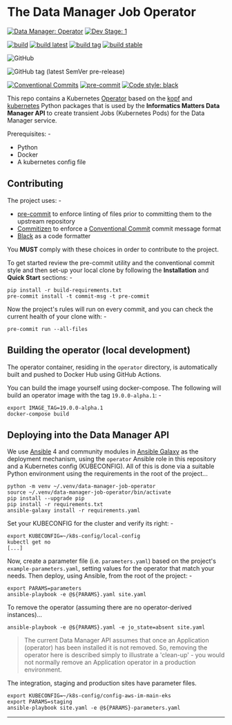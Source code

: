 # The Data Manager Job Operator

[![Data Manager: Operator](https://img.shields.io/badge/data%20manager-job%20operator-000000?labelColor=dc332e)]()
[![Dev Stage: 1](https://img.shields.io/badge/dev%20stage-★☆☆%20%281%29-000000?labelColor=dc332e)](https://github.com/InformaticsMatters/code-repository-development-stages)

[![build](https://github.com/informaticsmatters/data-manager-job-operator/actions/workflows/build.yaml/badge.svg)](https://github.com/informaticsmatters/data-manager-job-operator/actions/workflows/build.yaml)
[![build latest](https://github.com/informaticsmatters/data-manager-job-operator/actions/workflows/build-latest.yaml/badge.svg)](https://github.com/informaticsmatters/data-manager-job-operator/actions/workflows/build-latest.yaml)
[![build tag](https://github.com/informaticsmatters/data-manager-job-operator/actions/workflows/build-tag.yaml/badge.svg)](https://github.com/informaticsmatters/data-manager-job-operator/actions/workflows/build-tag.yaml)
[![build stable](https://github.com/informaticsmatters/data-manager-job-operator/actions/workflows/build-stable.yaml/badge.svg)](https://github.com/informaticsmatters/data-manager-job-operator/actions/workflows/build-stable.yaml)

![GitHub](https://img.shields.io/github/license/informaticsmatters/data-manager-job-operator)

![GitHub tag (latest SemVer pre-release)](https://img.shields.io/github/v/tag/informaticsmatters/data-manager-job-operator?include_prereleases)

[![Conventional Commits](https://img.shields.io/badge/Conventional%20Commits-1.0.0-yellow.svg)](https://conventionalcommits.org)
[![pre-commit](https://img.shields.io/badge/pre--commit-enabled-brightgreen?logo=pre-commit&logoColor=white)](https://github.com/pre-commit/pre-commit)
[![Code style: black](https://img.shields.io/badge/code%20style-black-000000.svg)](https://github.com/psf/black)


This repo contains a Kubernetes [Operator] based on the [kopf] and [kubernetes]
Python packages that is used by the **Informatics Matters Data Manager API**
to create transient Jobs (Kubernetes Pods) for the Data Manager service.

Prerequisites: -

-   Python
-   Docker
-   A kubernetes config file

## Contributing
The project uses: -

- [pre-commit] to enforce linting of files prior to committing them to the
  upstream repository
- [Commitizen] to enforce a [Conventional Commit] commit message format
- [Black] as a code formatter

You **MUST** comply with these choices in order to  contribute to the project.

To get started review the pre-commit utility and the conventional commit style
and then set-up your local clone by following the **Installation** and
**Quick Start** sections: -

    pip install -r build-requirements.txt
    pre-commit install -t commit-msg -t pre-commit

Now the project's rules will run on every commit, and you can check the
current health of your clone with: -

    pre-commit run --all-files

## Building the operator (local development)
The operator container, residing in the `operator` directory,
is automatically built and pushed to Docker Hub using GitHub Actions.

You can build the image yourself using docker-compose.
The following will build an operator image with the tag `19.0.0-alpha.1`: -

    export IMAGE_TAG=19.0.0-alpha.1
    docker-compose build

## Deploying into the Data Manager API
We use [Ansible] 4 and community modules in [Ansible Galaxy] as the deployment
mechanism, using the `operator` Ansible role in this repository and a
Kubernetes config (KUBECONFIG). All of this is done via a suitable Python
environment using the requirements in the root of the project...

    python -m venv ~/.venv/data-manager-job-operator
    source ~/.venv/data-manager-job-operator/bin/activate
    pip install --upgrade pip
    pip install -r requirements.txt
    ansible-galaxy install -r requirements.yaml

Set your KUBECONFIG for the cluster and verify its right: -

    export KUBECONFIG=~/k8s-config/local-config
    kubectl get no
    [...]

Now, create a parameter file (i.e. `parameters.yaml`) based on the project's
`example-parameters.yaml`, setting values for the operator that match your
needs. Then deploy, using Ansible, from the root of the project: -

    export PARAMS=parameters
    ansible-playbook -e @${PARAMS}.yaml site.yaml

To remove the operator (assuming there are no operator-derived instances)...

    ansible-playbook -e @${PARAMS}.yaml -e jo_state=absent site.yaml

>   The current Data Manager API assumes that once an Application (operator)
    has been installed it is not removed. So, removing the operator here
    is described simply to illustrate a 'clean-up' - you would not
    normally remove an Application operator in a production environment.

The integration, staging and production sites have parameter files.

    export KUBECONFIG=~/k8s-config/config-aws-im-main-eks
    export PARAMS=staging
    ansible-playbook site.yaml -e @${PARAMS}-parameters.yaml

---

[ansible]: https://pypi.org/project/ansible/
[ansible galaxy]: https://galaxy.ansible.com
[black]: https://pypi.org/project/black/
[commitizen]: https://pypi.org/project/commitizen
[conventional commit]: https://www.conventionalcommits.org/en/v1.0.0/
[kopf]: https://pypi.org/project/kopf/
[kubernetes]: https://pypi.org/project/kubernetes/
[operator]: https://kubernetes.io/docs/concepts/extend-kubernetes/operator/
[pre-commit]: https://pre-commit.com
